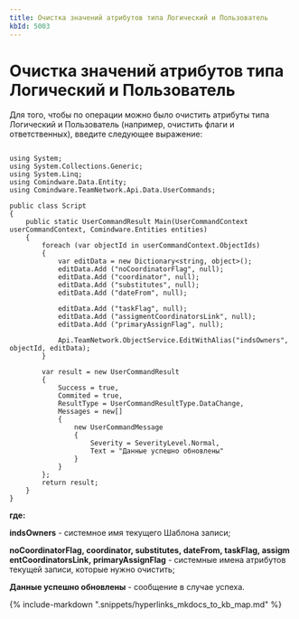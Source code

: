```yaml
---
title: Очистка значений атрибутов типа Логический и Пользователь
kbId: 5003
---
```


# Очистка значений атрибутов типа Логический и Пользователь

Для того, чтобы по операции можно было очистить атрибуты типа Логический и Пользователь (например, очистить флаги и ответственных), введите следующее выражение:

```

using System;
using System.Collections.Generic;
using System.Linq;
using Comindware.Data.Entity;
using Comindware.TeamNetwork.Api.Data.UserCommands;

public class Script
{
    public static UserCommandResult Main(UserCommandContext userCommandContext, Comindware.Entities entities)
    {
        foreach (var objectId in userCommandContext.ObjectIds)
        {
            var editData = new Dictionary<string, object>();
            editData.Add ("noCoordinatorFlag", null);
            editData.Add ("coordinator", null);
            editData.Add ("substitutes", null);
            editData.Add ("dateFrom", null);                                    
            editData.Add ("taskFlag", null);
            editData.Add ("assigmentCoordinatorsLink", null);
            editData.Add ("primaryAssignFlag", null);
            
            Api.TeamNetwork.ObjectService.EditWithAlias("indsOwners", objectId, editData);
        }

        var result = new UserCommandResult
        {
            Success = true,
            Commited = true,
            ResultType = UserCommandResultType.DataChange,
            Messages = new[]
            {
                new UserCommandMessage
                {
                    Severity = SeverityLevel.Normal,
                    Text = "Данные успешно обновлены"
                }
            }
        };
        return result;
    }
}

```

**где:**

**indsOwners** - системное имя текущего Шаблона записи;

**noCoordinatorFlag, coordinator, substitutes, dateFrom, taskFlag, assigmentCoordinatorsLink, primaryAssignFlag** - системные имена атрибутов текущей записи, которые нужно очистить;

**Данные успешно обновлены** - сообщение в случае успеха.

{% include-markdown ".snippets/hyperlinks_mkdocs_to_kb_map.md" %}
